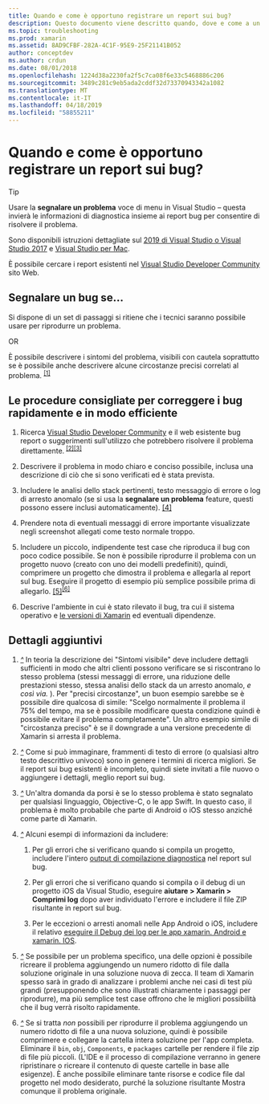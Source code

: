 ```yaml
---
title: Quando e come è opportuno registrare un report sui bug?
description: Questo documento viene descritto quando, dove e come a un report sui bug. Fornisce inoltre report sui bug procedure consigliate che consentono agli ingegneri di meglio diagnosticare il problema.
ms.topic: troubleshooting
ms.prod: xamarin
ms.assetid: 8AD9CFBF-282A-4C1F-95E9-25F21141B052
author: conceptdev
ms.author: crdun
ms.date: 08/01/2018
ms.openlocfilehash: 1224d38a2230fa2f5c7ca08f6e33c5468886c206
ms.sourcegitcommit: 3489c281c9eb5ada2cddf32d73370943342a1082
ms.translationtype: MT
ms.contentlocale: it-IT
ms.lasthandoff: 04/18/2019
ms.locfileid: "58855211"
---
```

# <a name="when-and-how-should-i-file-a-bug-report"></a>Quando e come è opportuno registrare un report sui bug?

> [!TIP]
> Usare la **segnalare un problema** voce di menu in Visual Studio &ndash; questa invierà le informazioni di diagnostica insieme ai report bug per consentire di risolvere il problema.
>
> Sono disponibili istruzioni dettagliate sul [2019 di Visual Studio o Visual Studio 2017](https://docs.microsoft.com/visualstudio/ide/how-to-report-a-problem-with-visual-studio) e [Visual Studio per Mac](https://docs.microsoft.com/visualstudio/mac/report-a-problem).
>
> È possibile cercare i report esistenti nel [Visual Studio Developer Community](https://developercommunity.visualstudio.com/) sito Web.

## <a name="file-a-bug-if"></a>Segnalare un bug se...

Si dispone di un set di passaggi si ritiene che i tecnici saranno possibile usare per riprodurre un problema.

OR

È possibile descrivere i sintomi del problema, visibili con cautela soprattutto se è possibile anche descrivere alcune circostanze precisi correlati al problema. <sup> [[1]](#note-1)</sup>

## <a name="best-practices-to-help-address-bugs-quickly-and-efficiently"></a>Le procedure consigliate per correggere i bug rapidamente e in modo efficiente

1. <a name="ref-1" />Ricerca [Visual Studio Developer Community](https://developercommunity.visualstudio.com/) e il web esistente bug report o suggerimenti sull'utilizzo che potrebbero risolvere il problema direttamente.<sup> [[2]](#note-2)</sup><sup>[[3]](#note-3)</sup>

1. <a name="ref-2" />Descrivere il problema in modo chiaro e conciso possibile, inclusa una descrizione di ciò che si sono verificati ed è stata prevista.

1. <a name="ref-3" />Includere le analisi dello stack pertinenti, testo messaggio di errore o log di arresto anomalo (se si usa la **segnalare un problema** feature, questi possono essere inclusi automaticamente). <sup>[[4]](#note-4)</sup>

1. <a name="ref-4" />Prendere nota di eventuali messaggi di errore importante visualizzate negli screenshot allegati come testo normale troppo.

1. <a name="ref-5" />Includere un piccolo, indipendente test case che riproduca il bug con poco codice possibile.  Se non è possibile riprodurre il problema con un progetto nuovo (creato con uno dei modelli predefiniti), quindi, comprimere un progetto che dimostra il problema e allegarla al report sul bug.  Eseguire il progetto di esempio più semplice possibile prima di allegarlo. <sup> [[5]](#note-5)</sup><sup>[[6]](#note-6)</sup>

1. <a name="ref-6" />Descrive l'ambiente in cui è stato rilevato il bug, tra cui il sistema operativo e [le versioni di Xamarin](~/cross-platform/troubleshooting/questions/version-logs.md) ed eventuali dipendenze.

## <a name="additional-details"></a>Dettagli aggiuntivi

1. <a name="note-1" />[*^*](#ref-1) In teoria la descrizione dei "Sintomi visibile" deve includere dettagli sufficienti in modo che altri clienti possono verificare se si riscontrano lo stesso problema (stessi messaggi di errore, una riduzione delle prestazioni stesso, stessa analisi dello stack da un arresto anomalo, _e così via._ ). Per "precisi circostanze", un buon esempio sarebbe se è possibile dire qualcosa di simile: "Scelgo normalmente il problema il 75% del tempo, ma se è possibile modificare questa condizione quindi è possibile evitare il problema completamente". Un altro esempio simile di "circostanza preciso" è se il downgrade a una versione precedente di Xamarin si arresta il problema.

1. <a name="note-2" />[*^*](#ref-2) Come si può immaginare, frammenti di testo di errore (o qualsiasi altro testo descrittivo univoco) sono in genere i termini di ricerca migliori. Se il report sui bug esistenti è incompleto, quindi siete invitati a file nuovo o aggiungere i dettagli, meglio report sui bug.

1. <a name="note-3" />[*^*](#ref-3) Un'altra domanda da porsi è se lo stesso problema è stato segnalato per qualsiasi linguaggio, Objective-C, o le app Swift. In questo caso, il problema è molto probabile che parte di Android o iOS stesso anziché come parte di Xamarin.

1. <a name="note-4" />[*^*](#ref-4) Alcuni esempi di informazioni da includere:

    1. Per gli errori che si verificano quando si compila un progetto, includere l'intero [output di compilazione diagnostica](~/android/troubleshooting/troubleshooting.md#Diagnostic_MSBuild_Output) nel report sul bug.

    1. Per gli errori che si verificano quando si compila o il debug di un progetto iOS da Visual Studio, eseguire **aiutare > Xamarin > Comprimi log** dopo aver individuato l'errore e includere il file ZIP risultante in report sul bug.

    1. Per le eccezioni o arresti anomali nelle App Android o iOS, includere il relativo [eseguire il Debug dei log per le app xamarin. Android e xamarin. IOS](~/cross-platform/troubleshooting/questions/version-logs.md#debug-logs-for-xamarin-apps).

1. <a name="note-5" />[*^*](#ref-5) Se possibile per un problema specifico, una delle opzioni è possibile ricreare il problema aggiungendo un numero ridotto di file dalla soluzione originale in una soluzione nuova di zecca. Il team di Xamarin spesso sarà in grado di analizzare i problemi anche nei casi di test più grandi (presupponendo che sono illustrati chiaramente i passaggi per riprodurre), ma più semplice test case offrono che le migliori possibilità che il bug verrà risolto rapidamente.

1. <a name="note-6" />[*^*](#ref-6) Se si tratta _non_ possibili per riprodurre il problema aggiungendo un numero ridotto di file a una nuova soluzione, quindi è possibile comprimere e collegare la cartella intera soluzione per l'app completa. Eliminare il `bin`, `obj`, `Components`, e `packages` cartelle per rendere il file zip di file più piccoli. (L'IDE e il processo di compilazione verranno in genere ripristinare o ricreare il contenuto di queste cartelle in base alle esigenze). È anche possibile eliminare tante risorse e codice file dal progetto nel modo desiderato, purché la soluzione risultante Mostra comunque il problema originale.
